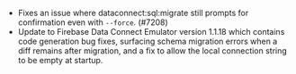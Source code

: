 - Fixes an issue where dataconnect:sql:migrate still prompts for confirmation even with `--force`. (#7208)
- Update to Firebase Data Connect Emulator version 1.1.18 which contains code generation bug fixes, surfacing schema migration errors when a diff remains after migration, and a fix to allow the local connection string to be empty at startup.
